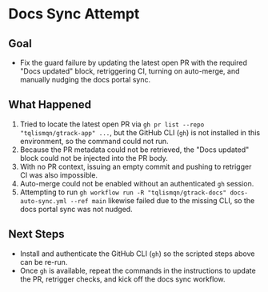 # Docs Sync Attempt

## Goal

- Fix the guard failure by updating the latest open PR with the required "Docs updated" block, retriggering CI, turning on auto-merge, and manually nudging the docs portal sync.

## What Happened

1. Tried to locate the latest open PR via `gh pr list --repo "tqlismqn/gtrack-app" ...`, but the GitHub CLI (`gh`) is not installed in this environment, so the command could not run.
2. Because the PR metadata could not be retrieved, the "Docs updated" block could not be injected into the PR body.
3. With no PR context, issuing an empty commit and pushing to retrigger CI was also impossible.
4. Auto-merge could not be enabled without an authenticated `gh` session.
5. Attempting to run `gh workflow run -R "tqlismqn/gtrack-docs" docs-auto-sync.yml --ref main` likewise failed due to the missing CLI, so the docs portal sync was not nudged.

## Next Steps

- Install and authenticate the GitHub CLI (`gh`) so the scripted steps above can be re-run.
- Once `gh` is available, repeat the commands in the instructions to update the PR, retrigger checks, and kick off the docs sync workflow.

